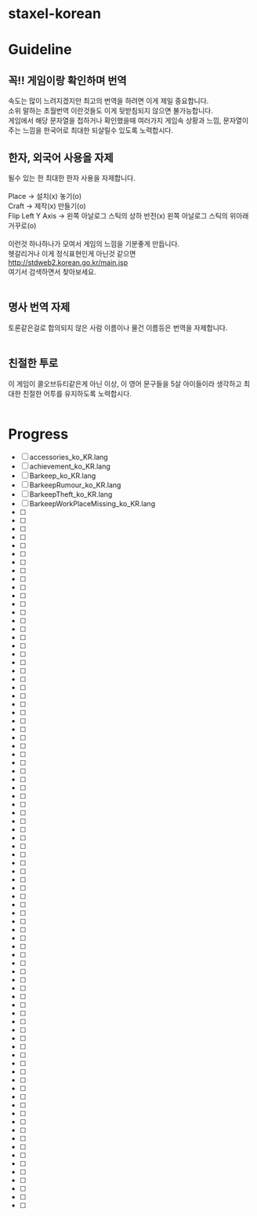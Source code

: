 # staxel-korean

# Guideline
## 꼭!! 게임이랑 확인하며 번역
속도는 많이 느려지겠지만 최고의 번역을 하려면 이게 제일 중요합니다. <br>
소위 말하는 초월번역 이란것들도 이게 뒷받침되지 않으면 불가능합니다. <br>
게임에서 해당 문자열을 접하거나 확인했을때 여러가지 게임속 상황과 느낌, 문자열이 주는 느낌을 한국어로 최대한 되살릴수 있도록 노력합시다. <br>

## 한자, 외국어 사용을 자제
될수 있는 한 최대한 한자 사용을 자제합니다. <br><br>
Place -> 설치(x) 놓기(o) <br>
Craft -> 제작(x) 만들기(o) <br>
Flip Left Y Axis -> 왼쪽 아날로그 스틱의 상하 반전(x) 왼쪽 아날로그 스틱의 위아래 거꾸로(o) <br><br>
이런것 하나하나가 모여서 게임의 느낌을 기분좋게 만듭니다. <br>
헷갈리거나 이게 정식표현인게 아닌것 같으면 <br>
http://stdweb2.korean.go.kr/main.jsp <br>
여기서 검색하면서 찾아보세요. <br><br>

## 명사 번역 자제 <br>
토론같은걸로 합의되지 않은 사람 이름이나 물건 이름등은 번역을 자제합니다. <br><br>

## 친절한 투로 <br>
이 게임이 콜오브듀티같은게 아닌 이상, 이 영어 문구들을 5살 아이들이라 생각하고 최대한 친절한 어투를 유지하도록 노력합시다. <br><br>

# Progress
- [ ] accessories_ko_KR.lang
- [ ] achievement_ko_KR.lang
- [ ] Barkeep_ko_KR.lang
- [ ] BarkeepRumour_ko_KR.lang
- [ ] BarkeepTheft_ko_KR.lang
- [ ] BarkeepWorkPlaceMissing_ko_KR.lang
- [ ] 
- [ ] 
- [ ] 
- [ ]  
- [ ] 
- [ ] 
- [ ] 
- [ ] 
- [ ] 
- [ ] 
- [ ] 
- [ ] 
- [ ] 
- [ ] 
- [ ] 
- [ ] 
- [ ] 
- [ ]  
- [ ] 
- [ ] 
- [ ] 
- [ ] 
- [ ] 
- [ ] 
- [ ] 
- [ ] 
- [ ] 
- [ ] 
- [ ] 
- [ ] 
- [ ] 
- [ ] 
- [ ] 
- [ ] 
- [ ] 
- [ ] 
- [ ] 
- [ ] 
- [ ] 
- [ ] 
- [ ] 
- [ ] 
- [ ] 
- [ ] 
- [ ] 
- [ ] 
- [ ] 
- [ ] 
- [ ] 
- [ ] 
- [ ] 
- [ ] 
- [ ] 
- [ ] 
- [ ] 
- [ ] 
- [ ] 
- [ ] 
- [ ]  
- [ ] 
- [ ] 
- [ ] 
- [ ] 
- [ ]  
- [ ] 
- [ ] 
- [ ] 
- [ ] 
- [ ] 
- [ ] 
- [ ] 
- [ ] 
- [ ] 
- [ ] 
- [ ] 
- [ ] 
- [ ] 
- [ ] 
- [ ] 
- [ ] 
- [ ] 
- [ ] 
- [ ] 
- [ ] 
